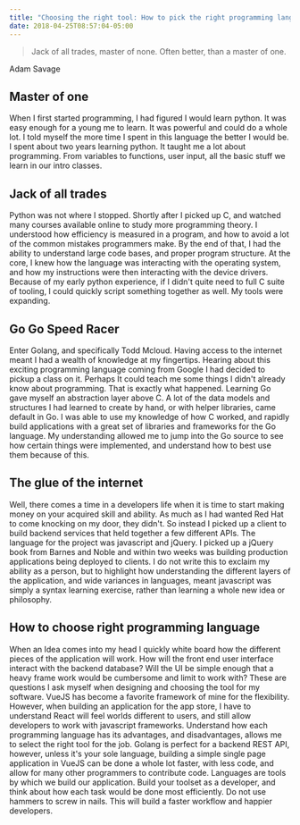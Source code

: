 ```yaml
---
title: "Choosing the right tool: How to pick the right programming language"
date: 2018-04-25T08:57:04-05:00
---
```


> Jack of all trades, master of none. Often better, than a master of one. 

Adam Savage 

## Master of one

When I first started programming, I had figured I would learn python. It was easy enough for a young me to learn. It was powerful and could do a whole lot. I told myself the more time I spent in this language the better I would be. I spent about two years learning python. It taught me a lot about programming. From variables to functions, user input, all the basic stuff we learn in our intro classes. 

## Jack of all trades

Python was not where I stopped. Shortly after I picked up C, and watched many courses available online to study more programming theory. I understood how efficiency is measured in a program, and how to avoid a lot of the common mistakes programmers make. By the end of that, I had the ability to understand large code bases, and proper program structure. At the core, I knew how the language was interacting with the operating system, and how my instructions were then interacting with the device drivers. Because of my early python experience, if I didn't quite need to full C suite of tooling, I could quickly script something together as well. My tools were expanding.

## Go Go Speed Racer

Enter Golang, and specifically Todd Mcloud. Having access to the internet meant I had a wealth of knowledge at my fingertips. Hearing about this exciting programming language coming from Google I had decided to pickup a class on it. Perhaps It could teach me some things I didn't already know about programming. That is exactly what happened. Learning Go gave myself an abstraction layer above C. A lot of the data models and structures I had learned to create by hand, or with helper libraries, came default in Go. I was able to use my knowledge of how C worked, and rapidly build applications with a great set of libraries and frameworks for the Go language. My understanding allowed me to jump into the Go source to see how certain things were implemented, and understand how to best use them because of this.

## The glue of the internet

Well, there comes a time in a developers life when it is time to start making money on your acquired skill and ability. As much as I had wanted Red Hat to come knocking on my door, they didn't. So instead I picked up a client to build backend services that held together a few different APIs. The language for the project was javascript and jQuery. I picked up a jQuery book from Barnes and Noble and within two weeks was building production applications being deployed to clients. I do not write this to exclaim my ability as a person, but to highlight how understanding the different layers of the application, and wide variances in languages, meant javascript was simply a syntax learning exercise, rather than learning a whole new idea or philosophy. 

## How to choose right programming language

When an Idea comes into my head I quickly white board how the different pieces of the application will work. How will the front end user interface interact with the backend database? Will the UI be simple enough that a heavy frame work would be cumbersome and limit to work with? These are questions I ask myself when designing and choosing the tool for my software. VueJS has become a favorite framework of mine for the flexibility. However, when building an application for the app store, I have to understand React will feel worlds different to users, and still allow developers to work with javascript frameworks. Understand how each programming language has its advantages, and disadvantages, allows me to select the right tool for the job. Golang is perfect for a backend REST API, however, unless it's your sole language, building a simple single page application in VueJS can be done a whole lot faster, with less code, and allow for many other programmers to contribute code. Languages are tools by which we build our application. Build your toolset as a developer, and think about how each task would be done most efficiently. Do not use hammers to screw in nails. This will build a faster workflow and happier developers.
